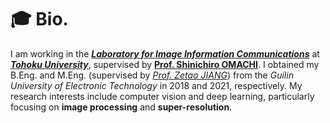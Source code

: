 # 🎓 Bio.
I am working in the [***Laboratory for Image Information Communications***](http://www.iic.ecei.tohoku.ac.jp/index.html) at [***Tohoku University***](https://www.tohoku.ac.jp/en/), supervised by [**Prof. Shinichiro OMACHI**](http://www.iic.ecei.tohoku.ac.jp/~machi/index-j.html). I obtained my B.Eng. and M.Eng. (supervised by [*Prof. Zetao JIANG*](https://orcid.org/0000-0002-0914-2131)) from the *Guilin University of Electronic Technology* in 2018 and 2021, respectively. My research interests include computer vision and deep learning, particularly focusing on **image processing** and **super-resolution**.
